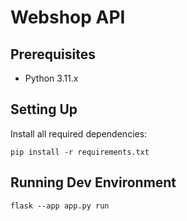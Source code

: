 # Webshop API

## Prerequisites

- Python 3.11.x

## Setting Up

Install all required dependencies:

```
pip install -r requirements.txt
```

## Running Dev Environment

```
flask --app app.py run
```
